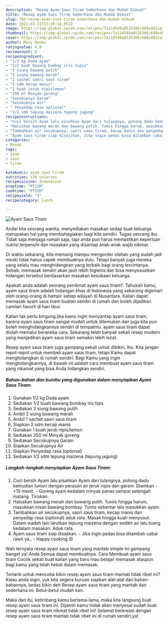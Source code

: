 ```yaml
---
description: "Resep Ayam Saus Tiram Sederhana dan Mudah Dibuat"
title: "Resep Ayam Saus Tiram Sederhana dan Mudah Dibuat"
slug: 783-resep-ayam-saus-tiram-sederhana-dan-mudah-dibuat
date: 2021-03-31T13:49:14.052Z
image: https://img-global.cpcdn.com/recipes/7a11d549a8535306/680x482cq70/ayam-saus-tiram-foto-resep-utama.jpg
thumbnail: https://img-global.cpcdn.com/recipes/7a11d549a8535306/680x482cq70/ayam-saus-tiram-foto-resep-utama.jpg
cover: https://img-global.cpcdn.com/recipes/7a11d549a8535306/680x482cq70/ayam-saus-tiram-foto-resep-utama.jpg
author: Mary Banks
ratingvalue: 4.8
reviewcount: 9
recipeingredient:
- "1/2 kg Dada ayam"
- "1/2 buah bawang bombay iris tipis"
- "3 siung bawang putih"
- "2 siung bawang merah"
- "1 sachet saori saus tiram"
- "2 sdm kecap manis"
- "1 buah jeruk nipislemon"
- "250 ml Minyak goreng"
- "Secukupnya Garam"
- "Secukupnya Air"
- " Penyedap rasa optional"
- "1/2 sdm tepung maizena tepung jagung"
recipeinstructions:
- "Cuci bersih Ayam lalu pisahkan Ayam dari tulangnya, potong dadu kemudian lumuri dengan perasan air jeruk nipis dan garam. Diamkan -+15 menit. Goreng ayam kedalam minyak panas sampai setengah matang. Tiriskan."
- "Haluskan bawang merah dan bawang putih. Tumis hingga harum, masukkan irisan bawang bombay. Tumis sebentar lalu masukkan ayam."
- "Tambahkan air secukupnya, saori saus tiram, kecap manis dan penyedap rasa (optional) aduk rata. Masak hingga kuah menyusut. Dalam wadah lain larutkan tepung maizena dengan sedikit air lalu tuang kedalam masakan. Aduk rata."
- "Ayam saus tiram siap disajikan. Jika ingin pedas bisa ditambah cabai rawit ya.. Happy cooking 😍"
categories:
- Resep
tags:
- ayam
- saus
- tiram

katakunci: ayam saus tiram 
nutrition: 170 calories
recipecuisine: Indonesian
preptime: "PT11M"
cooktime: "PT31M"
recipeyield: "3"
recipecategory: Lunch

---
```



![Ayam Saus Tiram](https://img-global.cpcdn.com/recipes/7a11d549a8535306/680x482cq70/ayam-saus-tiram-foto-resep-utama.jpg)

Andai kita seorang wanita, menyediakan masakan sedap buat keluarga merupakan hal yang membahagiakan bagi kita sendiri. Tugas seorang ibu Tidak saja menjaga rumah saja, tapi anda pun harus memastikan keperluan nutrisi terpenuhi dan masakan yang disantap anak-anak wajib nikmat.

Di waktu  sekarang, kita memang mampu mengorder olahan yang sudah jadi meski tidak harus capek membuatnya dulu. Tetapi banyak juga mereka yang selalu mau menghidangkan yang terbaik bagi orang tercintanya. Sebab, memasak sendiri akan jauh lebih higienis dan bisa menyesuaikan hidangan tersebut berdasarkan masakan kesukaan keluarga. 



Apakah anda adalah seorang penikmat ayam saus tiram?. Tahukah kamu, ayam saus tiram adalah hidangan khas di Indonesia yang sekarang digemari oleh orang-orang di hampir setiap wilayah di Nusantara. Kalian dapat memasak ayam saus tiram buatan sendiri di rumah dan boleh dijadikan camilan favorit di hari libur.

Kalian tak perlu bingung jika kamu ingin menyantap ayam saus tiram, karena ayam saus tiram sangat mudah untuk ditemukan dan juga kita pun boleh menghidangkannya sendiri di tempatmu. ayam saus tiram dapat diolah memalui beraneka cara. Sekarang telah banyak sekali resep modern yang menjadikan ayam saus tiram semakin lebih lezat.

Resep ayam saus tiram juga gampang sekali untuk dibikin, lho. Kita jangan repot-repot untuk membeli ayam saus tiram, tetapi Kamu dapat menghidangkan di rumah sendiri. Bagi Kamu yang ingin menghidangkannya, di bawah ini adalah cara membuat ayam saus tiram yang nikamat yang bisa Anda hidangkan sendiri.

<!--inarticleads1-->

##### Bahan-bahan dan bumbu yang digunakan dalam menyiapkan Ayam Saus Tiram:

1. Gunakan 1/2 kg Dada ayam
1. Sediakan 1/2 buah bawang bombay iris tipis
1. Sediakan 3 siung bawang putih
1. Ambil 2 siung bawang merah
1. Ambil 1 sachet saori saus tiram
1. Siapkan 2 sdm kecap manis
1. Gunakan 1 buah jeruk nipis/lemon
1. Sediakan 250 ml Minyak goreng
1. Sediakan Secukupnya Garam
1. Siapkan Secukupnya Air
1. Siapkan  Penyedap rasa (optional)
1. Sediakan 1/2 sdm tepung maizena (tepung jagung)




<!--inarticleads2-->

##### Langkah-langkah menyiapkan Ayam Saus Tiram:

1. Cuci bersih Ayam lalu pisahkan Ayam dari tulangnya, potong dadu kemudian lumuri dengan perasan air jeruk nipis dan garam. Diamkan -+15 menit. - Goreng ayam kedalam minyak panas sampai setengah matang. Tiriskan.
1. Haluskan bawang merah dan bawang putih. Tumis hingga harum, masukkan irisan bawang bombay. Tumis sebentar lalu masukkan ayam.
1. Tambahkan air secukupnya, saori saus tiram, kecap manis dan penyedap rasa (optional) aduk rata. Masak hingga kuah menyusut. Dalam wadah lain larutkan tepung maizena dengan sedikit air lalu tuang kedalam masakan. Aduk rata.
1. Ayam saus tiram siap disajikan. - Jika ingin pedas bisa ditambah cabai rawit ya.. - Happy cooking 😍




Wah ternyata resep ayam saus tiram yang mantab simple ini gampang banget ya! Anda Semua dapat membuatnya. Cara Membuat ayam saus tiram Cocok sekali buat kalian yang baru mau belajar memasak ataupun bagi kamu yang telah hebat dalam memasak.

Tertarik untuk mencoba bikin resep ayam saus tiram mantab tidak ribet ini? Kalau anda ingin, yuk kita segera buruan siapkan alat-alat dan bahan-bahannya, lantas bikin deh Resep ayam saus tiram yang mantab dan sederhana ini. Betul-betul mudah kan. 

Maka dari itu, ketimbang kamu berlama-lama, maka kita langsung buat resep ayam saus tiram ini. Dijamin kamu tiidak akan menyesal sudah buat resep ayam saus tiram nikmat tidak ribet ini! Selamat berkreasi dengan resep ayam saus tiram mantab tidak ribet ini di rumah sendiri,ya!.

